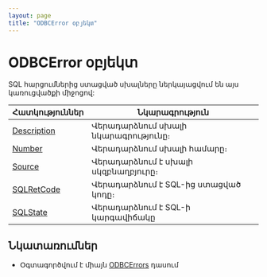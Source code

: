 ```yaml
---
layout: page
title: "ODBCError օբյեկտ"
---
```


# ODBCError օբյեկտ 

SQL հարցումներից ստացված սխալները ներկայացվում են այս կառուցվածքի միջոցով:

| Հատկություններ | Նկարագրություն |
|--|--|
| [Description](ODBCError/Description.md) | Վերադարձնում սխալի նկարագրությունը։ |
| [Number](ODBCError/Number.md) | Վերադարձնում սխալի համարը։ |
| [Source](ODBCError/Source.md) | Վերադարձնում է սխալի սկզբնաղբյուրը։ |
| [SQLRetCode](ODBCError/SQLRetCode.md) | Վերադարձնում է SQL-ից ստացված կոդը։ |
| [SQLState](ODBCError/SQLState.md) | Վերադարձնում է SQL-ի կարգավիճակը |

## Նկատառումներ
* Օգտագործվում է միայն [ODBCErrors](ODBCErrors.md) դասում